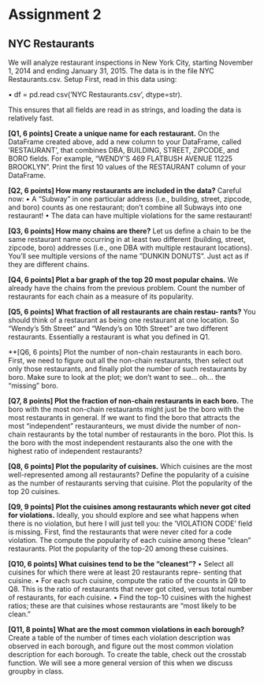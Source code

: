 
# Assignment 2

## NYC Restaurants

We will analyze restaurant inspections in New York City, starting November 1, 2014 and ending January 31, 2015. The data is in the file NYC Restaurants.csv.
Setup First, read in this data using:

• df = pd.read csv(’NYC Restaurants.csv’, dtype=str).

This ensures that all fields are read in as strings, and loading the data is relatively fast.

**[Q1, 6 points] Create a unique name for each restaurant.** On the DataFrame created above, add a new column to your DataFrame, called ’RESTAURANT’, that combines DBA, BUILDING, STREET, ZIPCODE, and BORO fields. For example, “WENDY’S 469 FLATBUSH AVENUE 11225 BROOKLYN”. Print the first 10 values of the RESTAURANT column of your DataFrame.

**[Q2, 6 points] How many restaurants are included in the data?**
Careful now:
• A “Subway” in one particular address (i.e., building, street, zipcode, and boro) counts as one restaurant; don’t combine all Subways into one restaurant!
• The data can have multiple violations for the same restaurant!

**[Q3, 6 points] How many chains are there?** Let us define a chain to be the same restaurant name occurring in at least two different (building, street, zipcode, boro) addresses (i.e., one DBA with multiple restaurant locations). You’ll see multiple versions of the name ”DUNKIN DONUTS”. Just act as if they are different chains.

**[Q4, 6 points] Plot a bar graph of the top 20 most popular chains.** We already have the chains from the previous problem. Count the number of restaurants for each chain as a measure of its popularity.

**[Q5, 6 points] What fraction of all restaurants are chain restau- rants?** You should think of a restaurant as being one restaurant at one location. So “Wendy’s 5th Street” and “Wendy’s on 10th Street” are two different restaurants. Essentially a restaurant is what you defined in Q1.

**[Q6, 6 points] Plot the number of non-chain restaurants in each boro. First, we need to figure out all the non-chain restaurants, then select out only those restaurants, and finally plot the number of such restaurants by boro. Make sure to look at the plot; we don’t want to see... oh... the “missing” boro.

**[Q7, 8 points] Plot the fraction of non-chain restaurants in each boro.** The boro with the most non-chain restaurants might just be the boro with the most restaurants in general. If we want to find the boro that attracts the most “independent” restauranteurs, we must divide the number of non-chain restaurants by the total number of restaurants in the boro. Plot this. Is the boro with the most independent restaurants also the one with the highest ratio of independent restaurants?

**[Q8, 6 points] Plot the popularity of cuisines.** Which cuisines are the most well-represented among all restaurants? Define the popularity of a cuisine as the number of restaurants serving that cuisine. Plot the popularity of the top 20 cuisines.

**[Q9, 9 points] Plot the cuisines among restaurants which never got cited for violations.** Ideally, you should explore and see what happens when there is no violation, but here I will just tell you: the ’VIOLATION CODE’ field is missing.
First, find the restaurants that were never cited for a code violation. The compute the popularity of each cuisine among these “clean” restaurants. Plot the popularity of the top-20 among these cuisines.

**[Q10, 6 points] What cuisines tend to be the “cleanest”?**
• Select all cuisines for which there were at least 20 restaurants repre- senting that cuisine.
• For each such cuisine, compute the ratio of the counts in Q9 to Q8. This is the ratio of restaurants that never got cited, versus total number of restaurants, for each cuisine.
• Find the top-10 cuisines with the highest ratios; these are that cuisines whose restaurants are “most likely to be clean.”

**[Q11, 8 points] What are the most common violations in each borough?** Create a table of the number of times each violation description was observed in each borough, and figure out the most common violation description for each borough.
To create the table, check out the crosstab function. We will see a more general version of this when we discuss groupby in class.

